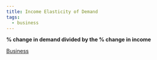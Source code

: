 ```yaml
---
title: Income Elasticity of Demand
tags:
  - business
---
```


**% change in demand divided by the % change in income**


[Business](/Business)